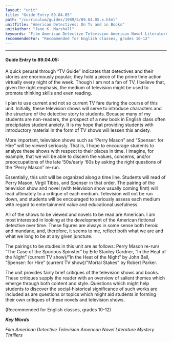 ```yaml
---
layout: "unit"
title: "Guide Entry 89.04.05"
path: "/curriculum/guides/1989/4/89.04.05.x.html"
unitTitle: "American Detectives: On Tv and in Books"
unitAuthor: "Jane K. Marshall"
keywords: "Film American Detective Television American Novel Literature Mystery Thrillers"
recommendedFor: "Recommended for English classes, grades 10-12"
---
```

<body>
<hr/>
<h4>
Guide Entry to 89.04.05:
</h4>
A quick perusal through “TV Guide” indicates that detectives and their stories are enormously popular; they hold a piece of the prime time action virtually every night of the week. Though I am not a fan of TV, I believe that, given the right emphasis, the medium of television might be used to promote thinking skills and even reading.
<p>
I plan to use current and not so current TV fare during the course of this unit. Initially, these television shows will serve to introduce characters and the structure of the detective story to students. Because many of my students are non-readers, the prospect of a new book in English class often precipitates student anxiety. It is my hope that providing students with introductory material in the form of TV shows will lessen this anxiety.
</p>
<p>
More important, television shows such as “Perry Mason” and “Spenser: for Hire” will be viewed seriously. That is, I hope to encourage students to analyze these shows with respect to their places in time. I imagine, for example, that we will be able to discern the values, concerns, and/or preoccupations of the late ‘50s/early ‘60s by asking the right questions of the “Perry Mason” re-run.
</p>
<p>
Essentially, this unit will be organized along a time line. Students will read of Perry Mason, Virgil Tibbs, and Spenser in that order. The pairing of the television show and novel (with television show usually coming first) will lead ultimately to a critique of each medium. Television will not be run down, and students will be encouraged to seriously assess each medium with regard to entertainment value and educational usefulness.
</p>
<p>
All of the shows to be viewed and novels to be read are American. I am most interested in looking at the development of the American fictional detective over time. These figures are always in some sense both heroic and mundane, and, therefore, it seems to me, reflect both what we are and what we long to be at any given juncture.
</p>
<p>
The pairings to be studies in this unit are as follows: Perry Mason re-run/ “The Case of the Spurious Spinster” by Erle Stanley Gardner, “In the Heat of the Night” (current TV show)/”In the Heat of the Night” by John Ball, “Spenser: for Hire” (current TV show)/”Mortal Stakes” by Robert Parker.
</p>
<p>
The unit provides fairly brief critiques of the television shows and books. These critiques supply the reader with an overview of salient themes which emerge through both content and style. Questions which might help students to discover the social-historical significance of such works are included as are questions or topics which might aid students in forming their own critiques of these novels and television shows.
</p>
<p>
(Recommended for English classes, grades 10-12)
</p>
<p>
<b>
<i>
Key Words
</i>
</b>
<br/>
</p>
<p>
<i>
Film American Detective Television American Novel Literature Mystery Thrillers
</i>
</p>
</body>